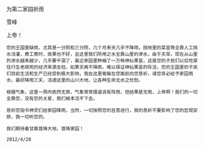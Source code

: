 为第二家园祈雨

雪峰


上帝！

    您的王国里缺雨，尤其是一分院和三分院，几个月来天几乎不降雨，田地里的菜苗等全靠人工挑水浇灌，费工费时，效果也不好，且这里我们所用之水全靠山里的渗水，由于天旱，现在从山里的渗水越来越少，几乎要干涸了，最近家园里种植了一万株神仙果苗，这是您的子民们以后吃穿住行生老病死的经济来源支柱，如果天再不降雨，难以保证神仙果苗的存活，您的王国里的子民们目前生活和生产已经受到极大影响，我在这里匍匐在您面前向您恳祈，请您务必给予家园雨水，最好降雨三天，浇透这里的山川大地，让各种生命无水之忧愁。

    根据气象，这里一周内依然无雨，气象常常报道说有阵雨，但结果是无雨，上帝啊！我们的一切全靠您，没有您的关爱，我们根本活不下去。

    恳祈您指令神灵们给家园降雨，当然，一切按照您的旨意进行，我的恳祈不要影响了您的宏观安排，我一切听您的。

    我们期待着甘霖普降大地，普降家园！

    2012/4/28
